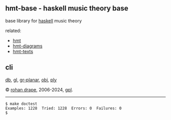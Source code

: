 hmt-base - haskell music theory base
------------------------------------

base library for [haskell](http://haskell.org/) music theory

related:

- [hmt](http://rohandrape.net/?t=hmt)
- [hmt-diagrams](http://rohandrape.net/?t=hmt-diagrams)
- [hmt-texts](http://rohandrape.net/?t=hmt-texts)

## cli

[db](http://rohandrape.net/?t=hmt-base&e=md/db.md),
[gl](http://rohandrape.net/?t=hmt-base&e=md/gl.md),
[gr-planar](http://rohandrape.net/?t=hmt-base&e=md/gr-planar.md),
[obj](http://rohandrape.net/?t=hmt-base&e=md/obj.md),
[ply](http://rohandrape.net/?t=hmt-base&e=md/ply.md)

© [rohan drape](http://rohandrape.net/), 2006-2024, [gpl](http://gnu.org/copyleft/).

* * *

```
$ make doctest
Examples: 1228  Tried: 1228  Errors: 0  Failures: 0
$
```
